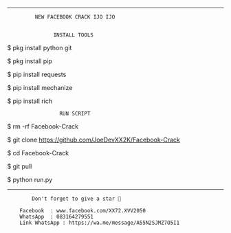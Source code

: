 

----
             NEW FACEBOOK CRACK IJO IJO


                   INSTALL TOOLS

$ pkg install python git

$ pkg install pip

$ pip install requests

$ pip install mechanize

$ pip install rich

                     RUN SCRIPT

$ rm -rf Facebook-Crack

$ git clone https://github.com/JoeDevXX2K/Facebook-Crack

$ cd Facebook-Crack

$ git pull

$ python run.py

----

            Don't forget to give a star 🌟

        Facebook  : www.facebook.com/XX72.XVV2050
        WhatsApp  : 083164279551
        Link WhatsApp : https://wa.me/message/A55N2SJMZ7O5I1
